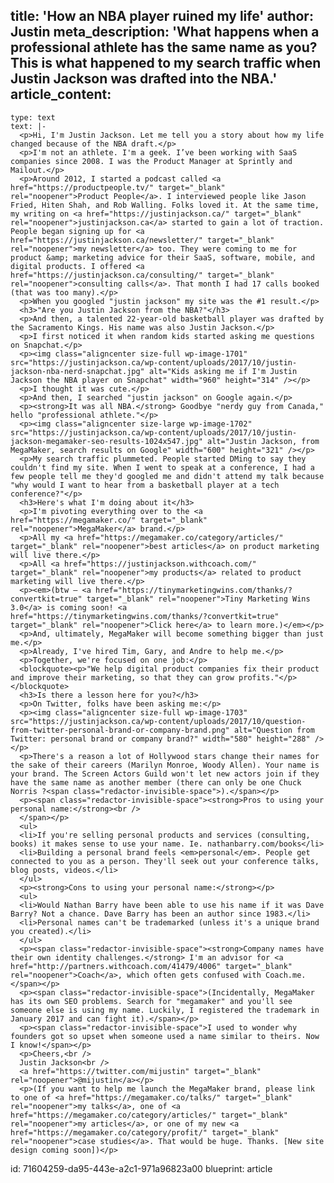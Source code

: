 title: 'How an NBA player ruined my life'
author: Justin
meta_description: 'What happens when a professional athlete has the same name as you? This is what happened to my search traffic when Justin Jackson was drafted into the NBA.'
article_content:
  -
    type: text
    text: |-
      <p>Hi, I'm Justin Jackson. Let me tell you a story about how my life changed because of the NBA draft.</p>
      <p>I'm not an athlete. I'm a geek. I’ve been working with SaaS companies since 2008. I was the Product Manager at Sprintly and Mailout.</p>
      <p>Around 2012, I started a podcast called <a href="https://productpeople.tv/" target="_blank" rel="noopener">Product People</a>. I interviewed people like Jason Fried, Hiten Shah, and Rob Walling. Folks loved it. At the same time, my writing on <a href="https://justinjackson.ca/" target="_blank" rel="noopener">justinjackson.ca</a> started to gain a lot of traction. People began signing up for <a href="https://justinjackson.ca/newsletter/" target="_blank" rel="noopener">my newsletter</a> too. They were coming to me for product &amp; marketing advice for their SaaS, software, mobile, and digital products. I offered <a href="https://justinjackson.ca/consulting/" target="_blank" rel="noopener">consulting calls</a>. That month I had 17 calls booked (that was too many).</p>
      <p>When you googled "justin jackson" my site was the #1 result.</p>
      <h3>"Are you Justin Jackson from the NBA?"</h3>
      <p>And then, a talented 22-year-old basketball player was drafted by the Sacramento Kings. His name was also Justin Jackson.</p>
      <p>I first noticed it when random kids started asking me questions on Snapchat.</p>
      <p><img class="aligncenter size-full wp-image-1701" src="https://justinjackson.ca/wp-content/uploads/2017/10/justin-jackson-nba-nerd-snapchat.jpg" alt="Kids asking me if I'm Justin Jackson the NBA player on Snapchat" width="960" height="314" /></p>
      <p>I thought it was cute.</p>
      <p>And then, I searched "justin jackson" on Google again.</p>
      <p><strong>It was all NBA.</strong> Goodbye "nerdy guy from Canada," hello "professional athlete."</p>
      <p><img class="aligncenter size-large wp-image-1702" src="https://justinjackson.ca/wp-content/uploads/2017/10/justin-jackson-megamaker-seo-results-1024x547.jpg" alt="Justin Jackson, from MegaMaker, search results on Google" width="600" height="321" /></p>
      <p>My search traffic plummeted. People started DMing to say they couldn't find my site. When I went to speak at a conference, I had a few people tell me they'd googled me and didn't attend my talk because "why would I want to hear from a basketball player at a tech conference?"</p>
      <h3>Here's what I'm doing about it</h3>
      <p>I'm pivoting everything over to the <a href="https://megamaker.co/" target="_blank" rel="noopener">MegaMaker</a> brand.</p>
      <p>All my <a href="https://megamaker.co/category/articles/" target="_blank" rel="noopener">best articles</a> on product marketing will live there.</p>
      <p>All <a href="https://justinjackson.withcoach.com/" target="_blank" rel="noopener">my products</a> related to product marketing will live there.</p>
      <p><em>(btw – <a href="https://tinymarketingwins.com/thanks/?convertkit=true" target="_blank" rel="noopener">Tiny Marketing Wins 3.0</a> is coming soon! <a href="https://tinymarketingwins.com/thanks/?convertkit=true" target="_blank" rel="noopener">Click here</a> to learn more.)</em></p>
      <p>And, ultimately, MegaMaker will become something bigger than just me.</p>
      <p>Already, I've hired Tim, Gary, and Andre to help me.</p>
      <p>Together, we're focused on one job:</p>
      <blockquote><p>"We help digital product companies fix their product and improve their marketing, so that they can grow profits."</p></blockquote>
      <h3>Is there a lesson here for you?</h3>
      <p>On Twitter, folks have been asking me:</p>
      <p><img class="aligncenter size-full wp-image-1703" src="https://justinjackson.ca/wp-content/uploads/2017/10/question-from-twitter-personal-brand-or-company-brand.png" alt="Question from Twitter: personal brand or company brand?" width="580" height="288" /></p>
      <p>There's a reason a lot of Hollywood stars change their names for the sake of their careers (Marilyn Monroe, Woody Allen). Your name is your brand. The Screen Actors Guild won't let new actors join if they have the same name as another member (there can only be one Chuck Norris ?<span class="redactor-invisible-space">).</span></p>
      <p><span class="redactor-invisible-space"><strong>Pros to using your personal name:</strong><br />
      </span></p>
      <ul>
      <li>If you're selling personal products and services (consulting, books) it makes sense to use your name. Ie. nathanbarry.com/books</li>
      <li>Building a personal brand feels <em>personal</em>. People get connected to you as a person. They'll seek out your conference talks, blog posts, videos.</li>
      </ul>
      <p><strong>Cons to using your personal name:</strong></p>
      <ul>
      <li>Would Nathan Barry have been able to use his name if it was Dave Barry? Not a chance. Dave Barry has been an author since 1983.</li>
      <li>Personal names can't be trademarked (unless it's a unique brand you created).</li>
      </ul>
      <p><span class="redactor-invisible-space"><strong>Company names have their own identity challenges.</strong> I'm an advisor for <a href="http://partners.withcoach.com/41479/4006" target="_blank" rel="noopener">Coach</a>, which often gets confused with Coach.me.</span></p>
      <p><span class="redactor-invisible-space">(Incidentally, MegaMaker has its own SEO problems. Search for "megamaker" and you'll see someone else is using my name. Luckily, I registered the trademark in January 2017 and can fight it).</span></p>
      <p><span class="redactor-invisible-space">I used to wonder why founders got so upset when someone used a name similar to theirs. Now I know!</span></p>
      <p>Cheers,<br />
      Justin Jackson<br />
      <a href="https://twitter.com/mijustin" target="_blank" rel="noopener">@mijustin</a></p>
      <p>(If you want to help me launch the MegaMaker brand, please link to one of <a href="https://megamaker.co/talks/" target="_blank" rel="noopener">my talks</a>, one of <a href="https://megamaker.co/category/articles/" target="_blank" rel="noopener">my articles</a>, or one of my new <a href="https://megamaker.co/category/profit/" target="_blank" rel="noopener">case studies</a>. That would be huge. Thanks. [New site design coming soon])</p>
id: 71604259-da95-443e-a2c1-971a96823a00
blueprint: article
